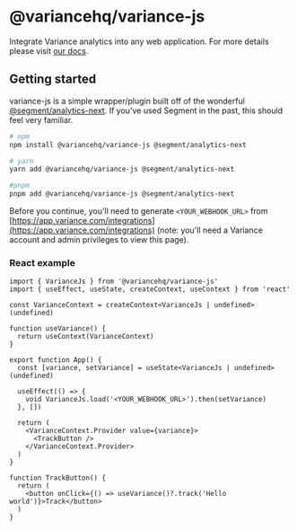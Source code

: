 # @variancehq/variance-js

Integrate Variance analytics into any web application. For more details please
visit [our docs](https://www.variance.com/docs/variance-js).

## Getting started

variance-js is a simple wrapper/plugin built off of the wonderful
[@segment/analytics-next](https://github.com/segmentio/analytics-next). If
you've used Segment in the past, this should feel very familiar.

```sh
# npm
npm install @variancehq/variance-js @segment/analytics-next

# yarn
yarn add @variancehq/variance-js @segment/analytics-next

#pnpm
pnpm add @variancehq/variance-js @segment/analytics-next
```

Before you continue, you'll need to generate `<YOUR_WEBHOOK_URL>` from
[https://app.variance.com/integrations](https://app.variance.com/integrations)
(note: you'll need a Variance account and admin privileges to view this page).

### React example

```tsx
import { VarianceJs } from '@variancehq/variance-js'
import { useEffect, useState, createContext, useContext } from 'react'

const VarianceContext = createContext<VarianceJs | undefined>(undefined)

function useVariance() {
  return useContext(VarianceContext)
}

export function App() {
  const [variance, setVariance] = useState<VarianceJs | undefined>(undefined)

  useEffect(() => {
    void VarianceJs.load('<YOUR_WEBHOOK_URL>').then(setVariance)
  }, [])

  return (
    <VarianceContext.Provider value={variance}>
      <TrackButton />
    </VarianceContext.Provider>
  )
}

function TrackButton() {
  return (
    <button onClick={() => useVariance()?.track('Hello world')}>Track</button>
  )
}
```
